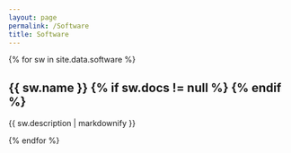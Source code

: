 ```yaml
---
layout: page
permalink: /Software
title: Software
---
```

{% for sw in site.data.software %}
  <h2>{{ sw.name }}
  <a href="{{ sw.url }}"><i class="fa fa-github fa-lg"></i></a>
  {% if sw.docs != null %}
    <a href="{{ sw.docs }}"><i class="fa fa-book fa-lg"></i></a>
  {% endif %}
  </h2>
  <p>{{ sw.description | markdownify }}</p>
{% endfor %}
